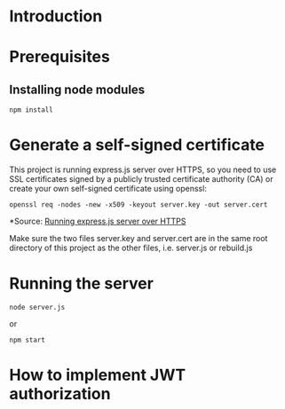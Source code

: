 # Introduction


# Prerequisites

## Installing node modules 
```
npm install
```

# Generate a self-signed certificate
This project is running express.js server over HTTPS, so you need to use SSL certificates signed by a publicly trusted certificate authority (CA) or create your own self-signed certificate using openssl:
```
openssl req -nodes -new -x509 -keyout server.key -out server.cert
```
*Source: [Running express.js server over HTTPS](https://timonweb.com/javascript/running-expressjs-server-over-https/)

Make sure the two files server.key and server.cert are in the same root directory of this project as the other files, i.e. server.js or rebuild.js

# Running the server
```
node server.js
```
or
```
npm start
```

# How to implement JWT authorization 

